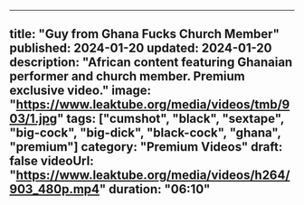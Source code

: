 
---
title: "Guy from Ghana Fucks Church Member"
published: 2024-01-20
updated: 2024-01-20
description: "African content featuring Ghanaian performer and church member. Premium exclusive video."
image: "https://www.leaktube.org/media/videos/tmb/903/1.jpg"
tags: ["cumshot", "black", "sextape", "big-cock", "big-dick", "black-cock", "ghana", "premium"]
category: "Premium Videos"
draft: false
videoUrl: "https://www.leaktube.org/media/videos/h264/903_480p.mp4"
duration: "06:10"
---
